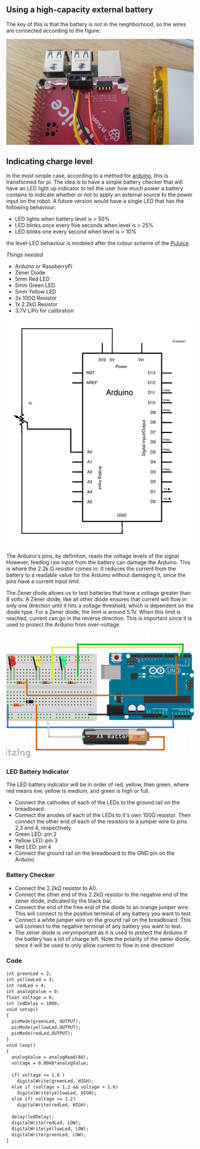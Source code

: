 ## Using a high-capacity external battery

The key of this is that the battery is _not_ in the neighborhood, so the wires are connected according to the figure:

![image](/power/external-battery-connect.jpg)

## Indicating charge level

In the most simple case, according to a method for [arduino](https://www.instructables.com/DIY-Battery-Level-Checker/), this is transformed for pi. The idea is to have a simple battery checker that will have an LED light up indicator to tell the user how much power a battery contains to indicate whether or not to apply an external source to the power input on the robot. A future version would have a single LED that has the following behaviour:

* LED lights when battery level is > 50%
* LED blinks once every five seconds when level is > 25%
* LED blinks one every second when level is > 10%

the level-LED behaviour is modeled after the colour scheme of the [PiJuice](https://github.com/PiSupply/PiJuice/blob/master/Hardware/README.md).

_Things needed_

* Arduino or RaspberryPi
* Zener Diode
* 5mm Red LED
* 5mm Green LED
* 5mm Yellow LED
* 3x 100Ω Resistor
* 1x 2.2kΩ Resistor
* 3.7V LiPo for calibration

![level](/power/level-connectivity.jpg)

The Arduino's pins, by definition, reads the voltage levels of the signal. However, feeding raw input from the battery can damage the Arduino. This is where the 2.2k Ω resistor comes in. It reduces the current from the battery to a readable value for the Arduino without damaging it, since the pins have a current input limit.

The Zener diode allows us to test batteries that have a voltage greater than 8 volts. A Zener diode, like all other diode ensures that current will flow in only one direction until it hits a voltage threshold, which is dependent on the diode type. For a Zener diode, the limit is around 5.1V. When this limit is reached, current can go in the reverse direction. This is important since it is used to protect the Arduino from over-voltage.

![image](/power/charge-monitor-led.jpg)

### LED Battery Indicator

The LED battery indicator will be in order of red, yellow, then green, where red means low, yellow is medium, and green is high or full.

* Connect the cathodes of each of the LEDs to the ground rail on the breadboard.
* Connect the anodes of each of the LEDs to it's own 100Ω resistor. Then connect the other end of each of the resistors to a jumper wire to pins 2,3 and 4, respectively.
* Green LED: pin 2
* Yellow LED: pin 3
* Red LED: pin 4
* Connect the ground rail on the breadboard to the GND pin on the Arduino

### Battery Checker

* Connect the 2.2kΩ resistor to A0.
* Connect the other end of this 2.2kΩ resistor to the negative end of the zener diode, indicated by the black bar.
* Connect the end of the free end of the diode to an orange jumper wire. This will connect to the positive terminal of any battery you want to test
* Connect a white jumper wire on the ground rail on the breadboard. This will connect to the negative terminal of any battery you want to test.
* The zener diode is veryimportant as it is used to protect the Arduino if the battery has a lot of charge left. Note the polarity of the zener diode, since it will be used to only allow current to flow in one direction!

### Code

```
int greenLed = 2;
int yellowLed = 3;
int redLed = 4;
int analogValue = 0;
float voltage = 0;
int ledDelay = 1000;
void setup()
{
  pinMode(greenLed, OUTPUT);
  pinMode(yellowLed,OUTPUT);
  pinMode(redLed,OUTPUT);
}
void loop()
{
  analogValue = analogRead(A0);
  voltage = 0.0048*analogValue;
  
  if( voltage >= 1.6 )
    digitalWrite(greenLed, HIGH);
  else if (voltage > 1.2 && voltage < 1.6)
    digitalWrite(yellowLed, HIGH);
  else if( voltage <= 1.2)
    digitalWrite(redLed, HIGH);  
 
  delay(ledDelay);
  digitalWrite(redLed, LOW);
  digitalWrite(yellowLed, LOW); 
  digitalWrite(greenLed, LOW);
}
```